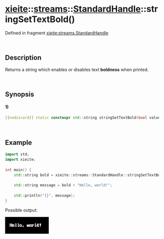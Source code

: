 # [xieite](../../../../../xieite.md)\:\:[streams](../../../../../streams.md)\:\:[StandardHandle](../../../standard_handle.md)\:\:stringSetTextBold\(\)
Defined in fragment [xieite:streams.StandardHandle](../../../../../../src/streams/standard_handle.cpp)

&nbsp;

## Description
Returns a string which enables or disables text **boldness** when printed.

&nbsp;

## Synopsis
#### 1)
```cpp
[[nodiscard]] static constexpr std::string stringSetTextBold(bool value) noexcept;
```

&nbsp;

## Example
```cpp
import std;
import xieite;

int main() {
    std::string bold = xieite::streams::StandardHandle::stringSetTextBold(true);

    std::string message = bold + "Hello, world!";

    std::println("{}", message);
}
```
Possible output:

![image](./set_text_bold.png)
